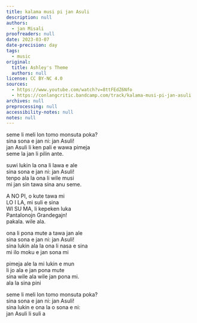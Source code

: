 ```yaml
---
title: kalama musi pi jan Asuli
description: null
authors:
  - jan Misali
proofreaders: null
date: 2023-03-07
date-precision: day
tags:
  - music
original:
  title: Ashley's Theme
  authors: null
license: CC BY-NC 4.0
sources:
  - https://www.youtube.com/watch?v=8ttFEdZ6Nfo
  - https://conlangcritic.bandcamp.com/track/kalama-musi-pi-jan-asuli
archives: null
preprocessing: null
accessibility-notes: null
notes: null
---
```


seme li meli lon tomo monsuta poka?  \
sina sona e jan ni: jan Asuli!  \
jan Asuli li ken pali e wawa pimeja  \
seme la jan li pilin ante.

suwi lukin la ona li lawa e ale  \
sina sona e jan ni: jan Asuli!  \
tenpo ala la ona li wile musi  \
mi jan sin tawa sina anu seme.

A NO PI, o kute tawa mi  \
LO I LA, mi suli e sina  \
WI SU MA, li kepeken luka  \
Pantalonojn Grandegajn!  \
pakala. wile ala.

ona li pona mute a tawa jan ale  \
sina sona e jan ni: jan Asuli!  \
sina lukin ala la ona li nasa e sina  \
mi ilo moku e jan sona mi

pimeja ale la mi lukin e mun  \
li jo ala e jan pona mute  \
sina wile ala wile jan pona mi.  \
ala la sina pini

seme li meli lon tomo monsuta poka?  \
sina sona e jan ni: jan Asuli!  \
sina lukin e ona la o sona e ni:  \
jan Asuli li suli a
